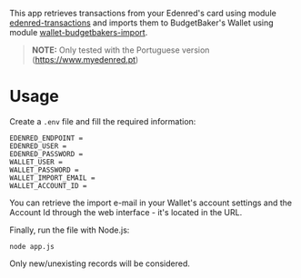 This app retrieves transactions from your Edenred's card using module [edenred-transactions](https://github.com/josecoelhomelo/edenred-transactions) and imports them to BudgetBaker's Wallet using module [wallet-budgetbakers-import](https://github.com/josecoelhomelo/wallet-budgetbakers-import).
> **NOTE:** Only tested with the Portuguese version (https://www.myedenred.pt)

# Usage
Create a `.env` file and fill the required information:
```env
EDENRED_ENDPOINT =
EDENRED_USER =
EDENRED_PASSWORD =
WALLET_USER =
WALLET_PASSWORD =
WALLET_IMPORT_EMAIL =
WALLET_ACCOUNT_ID = 
```
You can retrieve the import e-mail in your Wallet's account settings and the Account Id through the web interface - it's located in the URL.

Finally, run the file with Node.js:
```
node app.js
```
Only new/unexisting records will be considered.